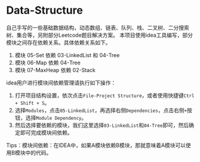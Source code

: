 # Data-Structure
自己手写的一些基础数据结构，动态数组、链表、队列、栈、二叉树、二分搜索树、集合等，另附部分Leetcode题目解决方案。
本项目使用idea工具编写，部分模块之间存在依赖关系。具体依赖关系如下。

1. 模块 05-Set 依赖 03-LinkedList 和 04-Tree
2. 模块 06-Map 依赖 04-Tree
3. 模块 07-MaxHeap 依赖 02-Stack

idea用户进行模块间依赖管理请执行如下操作：

1. 打开项目结构设置，依次点击`File-Project Structure`，或者使用快捷键`Ctrl + Shift + S`。
2. 选择`Modules`，点击`05-LinkedList`，再选择右侧`Dependencies`，点击右侧`+`按钮，选择`Module Dependency`。
3. 然后选择要依赖的模块，我们这里选择`03-LinkedList`和`04-Tree`即可，然后确定即可完成模块间依赖。

Tips：模块间依赖：在IDEA中，如果A模块依赖B模块，那就意味着A模块可以使用B模块中的代码。